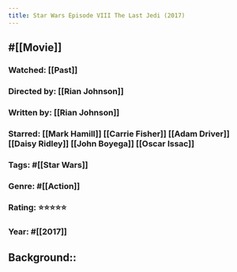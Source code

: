 ```yaml
---
title: Star Wars Episode VIII The Last Jedi (2017)
---
```


## #[[Movie]]
### Watched: [[Past]]

### Directed by: [[Rian Johnson]]

### Written by: [[Rian Johnson]]

### Starred: [[Mark Hamill]] [[Carrie Fisher]] [[Adam Driver]] [[Daisy Ridley]] [[John Boyega]] [[Oscar Issac]]

### Tags: #[[Star Wars]]

### Genre: #[[Action]]

### Rating: ⭐⭐⭐⭐⭐

### Year: #[[2017]]

## Background::
